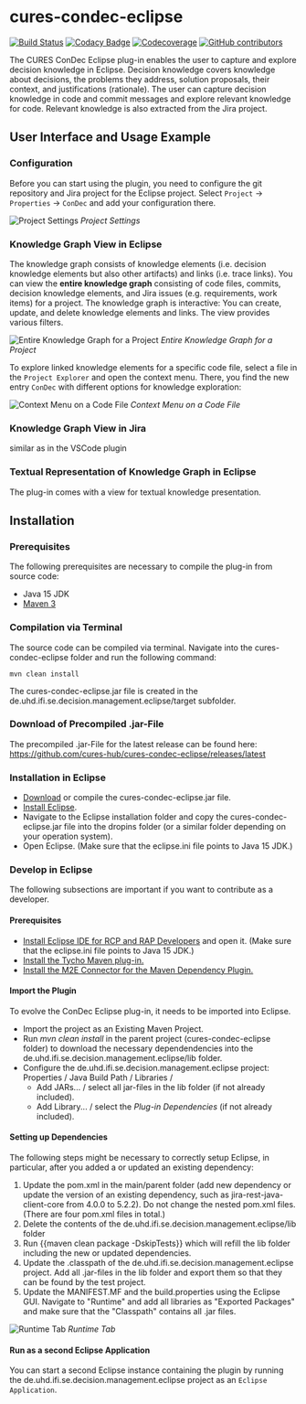 # cures-condec-eclipse

[![Build Status](https://travis-ci.org/cures-hub/cures-condec-eclipse.svg?branch=master)](https://travis-ci.org/cures-hub/cures-condec-eclipse)
[![Codacy Badge](https://app.codacy.com/project/badge/Grade/d05c885619e24c5d8fb9113e203d10a4)](https://www.codacy.com/gh/cures-hub/cures-condec-eclipse/dashboard?utm_source=github.com&amp;utm_medium=referral&amp;utm_content=cures-hub/cures-condec-eclipse&amp;utm_campaign=Badge_Grade)
[![Codecoverage](https://codecov.io/gh/cures-hub/cures-condec-eclipse/branch/master/graph/badge.svg)](https://codecov.io/gh/cures-hub/cures-condec-eclipse/branch/master)
[![GitHub contributors](https://img.shields.io/github/contributors/cures-hub/cures-condec-eclipse.svg)](https://github.com/cures-hub/cures-condec-eclipse/graphs/contributors)

The CURES ConDec Eclipse plug-in enables the user to capture and explore decision knowledge in Eclipse. Decision knowledge covers knowledge about decisions, the problems they address, solution proposals, their context, and justifications (rationale). The user can capture decision knowledge in code and commit messages and explore relevant knowledge for code. Relevant knowledge is also extracted from the Jira project.

## User Interface and Usage Example

### Configuration
Before you can start using the plugin, you need to configure the git repository and Jira project for the Eclipse project. Select `Project` -> `Properties` -> `ConDec` and add your configuration there.

![Project Settings](https://github.com/cures-hub/cures-condec-eclipse/raw/master/doc/configuration.png)
*Project Settings*

### Knowledge Graph View in Eclipse
The knowledge graph consists of knowledge elements (i.e. decision knowledge elements but also other artifacts) and links (i.e. trace links). You can view the **entire knowledge graph** consisting of code files, commits, decision knowledge elements, and Jira issues (e.g. requirements, work items) for a project. The knowledge graph is interactive: You can create, update, and delete knowledge elements and links. The view provides various filters.

![Entire Knowledge Graph for a Project](https://github.com/cures-hub/cures-condec-eclipse/raw/master/doc/knowledge_graph_condec_eclipse.png)
*Entire Knowledge Graph for a Project*

To explore linked knowledge elements for a specific code file, select a file in the `Project Explorer` and open the context menu. There, you find the new entry `ConDec` with different options for knowledge exploration:

![Context Menu on a Code File](https://github.com/cures-hub/cures-condec-eclipse/raw/master/doc/context_menu.png)
*Context Menu on a Code File*

### Knowledge Graph View in Jira
similar as in the VSCode plugin

### Textual Representation of Knowledge Graph in Eclipse
The plug-in comes with a view for textual knowledge presentation.

## Installation

### Prerequisites
The following prerequisites are necessary to compile the plug-in from source code:
- Java 15 JDK
- [Maven 3](https://maven.apache.org)

### Compilation via Terminal
The source code can be compiled via terminal.
Navigate into the cures-condec-eclipse folder and run the following command:
```
mvn clean install
```
The cures-condec-eclipse.jar file is created in the de.uhd.ifi.se.decision.management.eclipse/target subfolder.

### Download of Precompiled .jar-File
The precompiled .jar-File for the latest release can be found here: https://github.com/cures-hub/cures-condec-eclipse/releases/latest

### Installation in Eclipse
- [Download](https://github.com/cures-hub/cures-condec-eclipse/releases/latest) or compile the cures-condec-eclipse.jar file.
- [Install Eclipse](https://www.eclipse.org/downloads/packages/).
- Navigate to the Eclipse installation folder and copy the cures-condec-eclipse.jar file into the dropins folder (or a similar folder depending on your operation system).
- Open Eclipse. (Make sure that the eclipse.ini file points to Java 15 JDK.)

### Develop in Eclipse
The following subsections are important if you want to contribute as a developer.

#### Prerequisites
- [Install Eclipse IDE for RCP and RAP Developers](https://www.eclipse.org/downloads/packages/) and open it. (Make sure that the eclipse.ini file points to Java 15 JDK.)
- [Install the Tycho Maven plug-in.](http://codeandme.blogspot.com/2012/12/tycho-build-1-building-plug-ins.html)
- [Install the M2E Connector for the Maven Dependency Plugin.](https://marketplace.eclipse.org/content/m2e-connector-maven-dependency-plugin)

#### Import the Plugin
To evolve the ConDec Eclipse plug-in, it needs to be imported into Eclipse.
- Import the project as an Existing Maven Project.
- Run *mvn clean install* in the parent project (cures-condec-eclipse folder) to download the necessary dependendencies into the de.uhd.ifi.se.decision.management.eclipse/lib folder.
- Configure the de.uhd.ifi.se.decision.management.eclipse project: Properties / Java Build Path / Libraries / 
    - Add JARs... / select all jar-files in the lib folder (if not already included).
    - Add Library... / select the *Plug-in Dependencies* (if not already included).

#### Setting up Dependencies
The following steps might be necessary to correctly setup Eclipse, in particular, after you added a or updated an existing dependency:

1. Update the pom.xml in the main/parent folder (add new dependency or update the version of an existing dependency, such as jira-rest-java-client-core from 4.0.0 to 5.2.2). Do not change the nested pom.xml files. (There are four pom.xml files in total.)
2. Delete the contents of the de.uhd.ifi.se.decision.management.eclipse/lib folder
3. Run {{maven clean package -DskipTests}} which will refill the lib folder including the new or updated dependencies.
4. Update the .classpath of the de.uhd.ifi.se.decision.management.eclipse project. Add all .jar-files in the lib folder and export them so that they can be found by the test project.
5. Update the MANIFEST.MF and the build.properties using the Eclipse GUI. Navigate to "Runtime" and add all libraries as "Exported Packages" and make sure that the "Classpath" contains all .jar files.

![Runtime Tab](https://github.com/cures-hub/cures-condec-eclipse/raw/master/doc/runtime_tab.png)
*Runtime Tab*

#### Run as a second Eclipse Application
You can start a second Eclipse instance containing the plugin by running the de.uhd.ifi.se.decision.management.eclipse project as an `Eclipse Application`. 